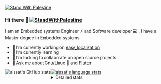 [![Stand With Palestine](https://raw.githubusercontent.com/TheBSD/StandWithPalestine/main/banner-no-action.svg)](https://thebsd.github.io/StandWithPalestine)
### Hi there 👋   [![StandWithPalestine](https://raw.githubusercontent.com/TheBSD/StandWithPalestine/main/badges/StandWithPalestine.svg)](https://github.com/TheBSD/StandWithPalestine/blob/main/docs/README.md)

I am an Embedded systems Engineer ⚡️ and Software developer 💻 . I have a Master degree in Embedded systems
- 🔭 I’m currently working on [easy_localization](https://pub.dev/packages/easy_localization)
- 🌱 I’m currently learning 
- 👯 I’m looking to collaborate on open source projects
- 💬 Ask me about  Gnu/Linux 🐧 and [Flutter](https://flutter.dev) 

<a href="https://profile-summary-for-github.com/user/aissat">
  <img align="left" height="170px" src="https://github-readme-stats.vercel.app/api?username=aissat&show_icons=true&line_height=27&count_private=true&include_all_commits=true" alt="aissat's GitHub stats"/>
  <img src="https://github-readme-stats.vercel.app/api/top-langs/?username=aissat&hide_langs_below=5&layout=compact" alt="aissat's language stats"/>
</a>

<details>
<summary>Detailed stats</summary>
 

### 🧐 Waka Stats

<!--START_SECTION:waka-->
![Code Time](http://img.shields.io/badge/Code%20Time-6%2C350%20hrs%203%20mins-blue)

![Profile Views](http://img.shields.io/badge/Profile%20Views-6-blue)

![Lines of code](https://img.shields.io/badge/From%20Hello%20World%20I%27ve%20Written-2.1%20million%20lines%20of%20code-blue)

**🐱 My GitHub Data** 

> 📦 121.9 kB Used in GitHub's Storage 
 > 
> 🏆 284 Contributions in the Year 2024
 > 
> 💼 Opted to Hire
 > 
> 📜 171 Public Repositories 
 > 
> 🔑 30 Private Repositories 
 > 
**I'm a Night 🦉** 

```text
🌞 Morning                593 commits         ██░░░░░░░░░░░░░░░░░░░░░░░   08.05 % 
🌆 Daytime                1213 commits        ████░░░░░░░░░░░░░░░░░░░░░   16.47 % 
🌃 Evening                3067 commits        ██████████░░░░░░░░░░░░░░░   41.65 % 
🌙 Night                  2491 commits        ████████░░░░░░░░░░░░░░░░░   33.83 % 
```
📅 **I'm Most Productive on Thursday** 

```text
Monday                   687 commits         ██░░░░░░░░░░░░░░░░░░░░░░░   09.33 % 
Tuesday                  1136 commits        ████░░░░░░░░░░░░░░░░░░░░░   15.43 % 
Wednesday                829 commits         ███░░░░░░░░░░░░░░░░░░░░░░   11.26 % 
Thursday                 1449 commits        █████░░░░░░░░░░░░░░░░░░░░   19.68 % 
Friday                   1316 commits        ████░░░░░░░░░░░░░░░░░░░░░   17.87 % 
Saturday                 1223 commits        ████░░░░░░░░░░░░░░░░░░░░░   16.61 % 
Sunday                   724 commits         ██░░░░░░░░░░░░░░░░░░░░░░░   09.83 % 
```


📊 **This Week I Spent My Time On** 

```text
🕑︎ Time Zone: Africa/Algiers

💬 Programming Languages: 
Dart                     36 hrs 45 mins      ██████████████████████░░░   87.99 % 
Rust                     2 hrs 47 mins       ██░░░░░░░░░░░░░░░░░░░░░░░   06.67 % 
Java Properties          41 mins             ░░░░░░░░░░░░░░░░░░░░░░░░░   01.64 % 
YAML                     31 mins             ░░░░░░░░░░░░░░░░░░░░░░░░░   01.25 % 
Groovy                   19 mins             ░░░░░░░░░░░░░░░░░░░░░░░░░   00.77 % 

🔥 Editors: 
VS Code                  41 hrs 46 mins      █████████████████████████   100.00 % 

💻 Operating System: 
Linux                    41 hrs 46 mins      █████████████████████████   100.00 % 
```

**I Mostly Code in Dart** 

```text
Dart                     32 repos            ████████░░░░░░░░░░░░░░░░░   31.07 % 
TypeScript               11 repos            ███░░░░░░░░░░░░░░░░░░░░░░   10.68 % 
JavaScript               6 repos             █░░░░░░░░░░░░░░░░░░░░░░░░   05.83 % 
Dockerfile               4 repos             █░░░░░░░░░░░░░░░░░░░░░░░░   03.88 % 
Rust                     3 repos             █░░░░░░░░░░░░░░░░░░░░░░░░   02.91 % 
```



**Timeline**

![Lines of Code chart](https://raw.githubusercontent.com/aissat/aissat/master/assets/bar_graph.png)


 Last Updated on 26/09/2024 01:12:10 UTC
<!--END_SECTION:waka-->

</details>
